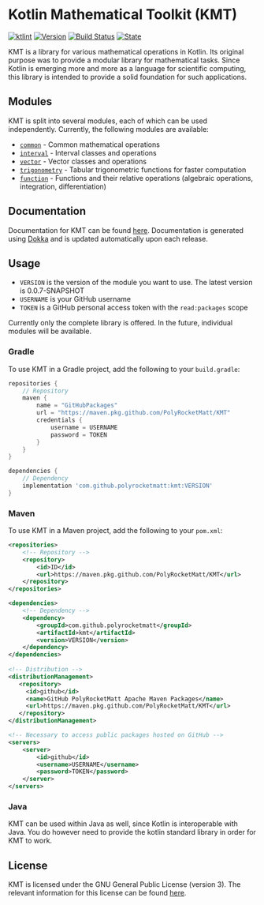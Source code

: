 # Kotlin Mathematical Toolkit (KMT)

[![ktlint](https://img.shields.io/badge/code%20style-%E2%9D%A4-FF4081.svg?style=for-the-badge)](https://ktlint.github.io/)
[![Version](https://img.shields.io/badge/dynamic/json?color=blue&label=version&query=version&url=https%3A%2F%2Fraw.githubusercontent.com%2FPolyRocketMatt%2FKMT%2Fmain%2Fversion.json&style=for-the-badge)]()
[![Build Status](https://img.shields.io/badge/build-passing-brightgreen?style=for-the-badge)]()
[![State](https://img.shields.io/badge/state-alpha-red?style=for-the-badge)]()

KMT is a library for various mathematical operations in Kotlin. Its original purpose was to provide
a modular library for mathematical tasks. Since Kotlin is emerging more and more as a language for 
scientific computing, this library is intended to provide a solid foundation for such applications.

## Modules

KMT is split into several modules, each of which can be used independently. Currently, the following modules
are available:

* [`common`](https://github.com/PolyRocketMatt/KMT/wiki/KMT-Common) - Common mathematical operations
* [`interval`](https://github.com/PolyRocketMatt/KMT/wiki/KMT-Interval) - Interval classes and operations
* [`vector`](https://github.com/PolyRocketMatt/KMT/wiki/KMT-Vector) - Vector classes and operations
* [`trigonometry`](https://github.com/PolyRocketMatt/KMT/wiki/KMT-Trigonometry) - Tabular trigonometric functions for faster computation
* [`function`](https://github.com/PolyRocketMatt/KMT/wiki/KMT-Function) - Functions and their relative operations (algebraic operations, integration, differentiation)

## Documentation

Documentation for KMT can be found [here](http://polyrocketmatt.me/KMT/). Documentation is generated
using [Dokka](https://github.com/Kotlin/dokka) and is updated automatically upon each release.

## Usage

- ```VERSION``` is the version of the module you want to use. The latest version is 0.0.7-SNAPSHOT
- ```USERNAME``` is your GitHub username
- ```TOKEN``` is a GitHub personal access token with the `read:packages` scope

Currently only the complete library is offered. In the future, individual modules will be available.

### Gradle

To use KMT in a Gradle project, add the following to your `build.gradle`:

```groovy
repositories {
    // Repository
    maven {
        name = "GitHubPackages"
        url = "https://maven.pkg.github.com/PolyRocketMatt/KMT"
        credentials {
            username = USERNAME
            password = TOKEN
        }
    }
}

dependencies {
    // Dependency
    implementation 'com.github.polyrocketmatt:kmt:VERSION'
}
```

### Maven 

To use KMT in a Maven project, add the following to your `pom.xml`:

```xml
<repositories>
    <!-- Repository -->
    <repository>
        <id>ID</id>
        <url>https://maven.pkg.github.com/PolyRocketMatt/KMT</url>
    </repository>
</repositories>

<dependencies>
    <!-- Dependency -->
    <dependency>
        <groupId>com.github.polyrocketmatt</groupId>
        <artifactId>kmt</artifactId>
        <version>VERSION</version>
    </dependency>
</dependencies>
        
<!-- Distribution -->
<distributionManagement>
   <repository>
     <id>github</id>
     <name>GitHub PolyRocketMatt Apache Maven Packages</name>
     <url>https://maven.pkg.github.com/PolyRocketMatt/KMT</url>
   </repository>
</distributionManagement>

<!-- Necessary to access public packages hosted on GitHub -->
<servers>
    <server>
        <id>github</id>
        <username>USERNAME</username>
        <password>TOKEN</password>
    </server>
</servers>
```

### Java

KMT can be used within Java as well, since Kotlin is interoperable with Java. You do however need to provide the kotlin
standard library in order for KMT to work.

## License

KMT is licensed under the GNU General Public License (version 3). The relevant information for this license can be found [here](https://www.gnu.org/licenses/gpl-3.0.html).
